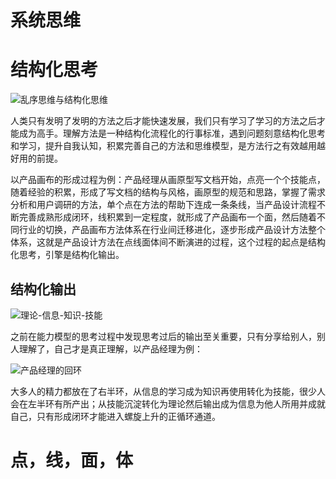 # 系统思维

# 结构化思考

![乱序思维与结构化思维](https://s3.ax1x.com/2020/12/22/rrnib8.png)

人类只有发明了发明的方法之后才能快速发展，我们只有学习了学习的方法之后才能成为高手。理解方法是一种结构化流程化的行事标准，遇到问题刻意结构化思考和学习，提升自我认知，积累完善自己的方法和思维模型，是方法行之有效越用越好用的前提。

以产品画布的形成过程为例：产品经理从画原型写文档开始，点亮一个个技能点，随着经验的积累，形成了写文档的结构与风格，画原型的规范和思路，掌握了需求分析和用户调研的方法，单个点在方法的帮助下连成一条条线，当产品设计流程不断完善成熟形成闭环，线积累到一定程度，就形成了产品画布一个面，然后随着不同行业的切换，产品画布方法体系在行业间迁移进化，逐步形成产品设计方法整个体系，这就是产品设计方法在点线面体间不断演进的过程，这个过程的起点是结构化思考，引擎是结构化输出。

## 结构化输出

![理论-信息-知识-技能](https://s3.ax1x.com/2020/12/22/rr8r8S.png)

之前在能力模型的思考过程中发现思考过后的输出至关重要，只有分享给别人，别人理解了，自己才是真正理解，以产品经理为例：

![产品经理的回环](https://s3.ax1x.com/2020/12/22/rr8qbR.png)

大多人的精力都放在了右半环，从信息的学习成为知识再使用转化为技能，很少人会在左半环有所产出；从技能沉淀转化为理论然后输出成为信息为他人所用并成就自己，只有形成闭环才能进入螺旋上升的正循环通道。

# 点，线，面，体
